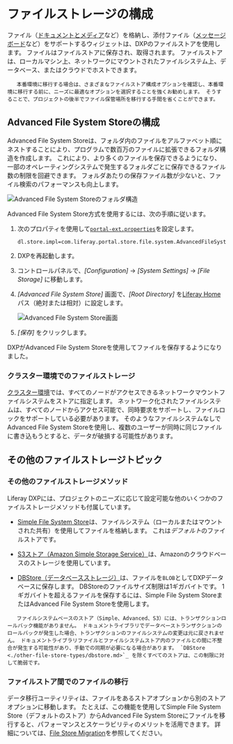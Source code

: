 # ファイルストレージの構成

ファイル（[ドキュメントとメディア](../../../collaboration-and-social/collaboration-and-social-overview.md)など）を格納し、添付ファイル（[メッセージボード](../../../collaboration-and-social/collaboration-and-social-overview.md)など）をサポートするウィジェットは、DXPのファイルストアを使用します。 ファイルはファイルストアに保存され、取得されます。 ファイルストアは、ローカルマシン上、ネットワークにマウントされたファイルシステム上、データベース、またはクラウドでホストできます。

``` important::
   本番環境に移行する場合は、さまざまなファイルストア構成オプションを確認し、本番環境に移行する前に、ニーズに最適なオプションを選択することを強くお勧めします。 そうすることで、プロジェクトの後半でファイル保管場所を移行する手間を省くことができます。
```

## Advanced File System Storeの構成

Advanced File System Storeは、フォルダ内のファイルをアルファベット順にネストすることにより、プログラムで数百万のファイルに拡張できるフォルダ構造を作成します。 これにより、より多くのファイルを保存できるようになり、一部のオペレーティングシステムで発生するフォルダごとに保存できるファイル数の制限を回避できます。 フォルダあたりの保存ファイル数が少ないと、ファイル検索のパフォーマンスも向上します。

![Advanced File System Storeのフォルダ構造](./configuring-file-storage/images/01.png)

Advanced File System Store方式を使用するには、次の手順に従います。

1.  次のプロパティを使用して[`portal-ext.properties`](../../../installation-and-upgrades/reference/portal-properties.md)を設定します。

    ``` properties
    dl.store.impl=com.liferay.portal.store.file.system.AdvancedFileSystemStore
    ```

2.  DXPを再起動します。

3.  コントロールパネルで、*[Configuration]* → *[System Settings]* → *[File Storage]* に移動します。

4.  *[Advanced File System Store]* 画面で、*[Root Directory]* を[Liferay Home](../../../installation-and-upgrades/reference/liferay-home.md)パス（絶対または相対）に設定します。

    ![Advanced File System Store画面](./configuring-file-storage/images/02.png)

5.  *[保存]* をクリックします。

DXPがAdvanced File System Storeを使用してファイルを保存するようになりました。

### クラスター環境でのファイルストレージ

[クラスター環境](../../installation-and-upgrades/setting-up-liferay/clustering-for-high-availability.md)では、すべてのノードがアクセスできるネットワークマウントファイルシステムをストアに指定します。 ネットワーク化されたファイルシステムは、すべてのノードからアクセス可能で、同時要求をサポートし、ファイルロックをサポートしている必要があります。 そのようなファイルシステムなしでAdvanced File System Storeを使用し、複数のユーザーが同時に同じファイルに書き込もうとすると、データが破損する可能性があります。

## その他のファイルストレージトピック

### その他のファイルストレージメソッド

Liferay DXPには、プロジェクトのニーズに応じて設定可能な他のいくつかのファイルストレージメソッドも付属しています。

  - [Simple File System Store](./other-file-store-types/simple-file-system-store.md)は、ファイルシステム（ローカルまたはマウントされた共有）を使用してファイルを格納します。 これは*デフォルト*のファイルストアです。

  - [S3ストア（Amazon Simple Storage Service）](./other-file-store-types/amazon-s3-store.md)は、Amazonのクラウドベースのストレージを使用しています。

  - [DBStore（データベースストレージ）](./other-file-store-types/dbstore.md)は、ファイルを`BLOB`としてDXPデータベースに保存します。 DBStoreのファイルサイズ制限は1ギガバイトです。 1ギガバイトを超えるファイルを保存するには、Simple File System StoreまたはAdvanced File System Storeを使用します。

``` warning::
   ファイルシステムベースのストア（Simple、Advanced、S3）には、トランザクションロールバック機能がありません。 ドキュメントライブラリでデータベーストランザクションのロールバックが発生した場合、トランザクションのファイルシステムの変更は元に戻されません。 ドキュメントライブラリファイルとファイルシステムストア内のファイルとの間に不整合が発生する可能性があり、手動での同期が必要になる場合があります。 `DBStore <./other-file-store-types/dbstore.md>`_ を除くすべてのストアは、この制限に対して脆弱です。
```

### ファイルストア間でのファイルの移行

データ移行ユーティリティは、ファイルをあるストアオプションから別のストアオプションに移動します。 たとえば、この機能を使用してSimple File System Store（デフォルトのストア）からAdvanced File System Storeにファイルを移行すると、パフォーマンスとスケーラビリティのメリットを活用できます。 詳細については、[File Store Migration](./file-store-migration.md)を参照してください。
